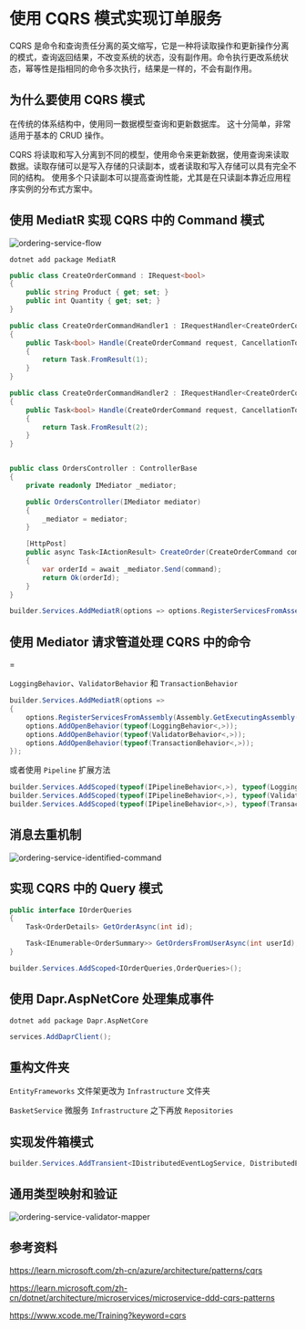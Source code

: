 # 使用 CQRS 模式实现订单服务

CQRS 是命令和查询责任分离的英文缩写，它是一种将读取操作和更新操作分离的模式，查询返回结果，不改变系统的状态，没有副作用。命令执行更改系统状态，幂等性是指相同的命令多次执行，结果是一样的，不会有副作用。


## 为什么要使用 CQRS 模式


在传统的体系结构中，使用同一数据模型查询和更新数据库。 这十分简单，非常适用于基本的 CRUD 操作。


CQRS 将读取和写入分离到不同的模型，使用命令来更新数据，使用查询来读取数据。读取存储可以是写入存储的只读副本，或者读取和写入存储可以具有完全不同的结构。 使用多个只读副本可以提高查询性能，尤其是在只读副本靠近应用程序实例的分布式方案中。


## 使用 MediatR 实现 CQRS 中的 Command 模式

![ordering-service-flow](https://oss.xcode.me/notes/helloshop/ordering-service-flow.svg)

```shell
dotnet add package MediatR
```

```csharp
public class CreateOrderCommand : IRequest<bool>
{
    public string Product { get; set; }
    public int Quantity { get; set; }
}

public class CreateOrderCommandHandler1 : IRequestHandler<CreateOrderCommand, bool>
{
    public Task<bool> Handle(CreateOrderCommand request, CancellationToken cancellationToken)
    {
        return Task.FromResult(1);
    }
}

public class CreateOrderCommandHandler2 : IRequestHandler<CreateOrderCommand, bool>
{
    public Task<bool> Handle(CreateOrderCommand request, CancellationToken cancellationToken)
    {
        return Task.FromResult(2);
    }
}
```

```csharp

public class OrdersController : ControllerBase
{
    private readonly IMediator _mediator;

    public OrdersController(IMediator mediator)
    {
        _mediator = mediator;
    }

    [HttpPost]
    public async Task<IActionResult> CreateOrder(CreateOrderCommand command)
    {
        var orderId = await _mediator.Send(command);
        return Ok(orderId);
    }
}
```

```csharp
builder.Services.AddMediatR(options => options.RegisterServicesFromAssembly(Assembly.GetExecutingAssembly()));
```

## 使用 Mediator 请求管道处理 CQRS 中的命令
=

`LoggingBehavior`、`ValidatorBehavior` 和 `TransactionBehavior`

```csharp
builder.Services.AddMediatR(options =>
{
    options.RegisterServicesFromAssembly(Assembly.GetExecutingAssembly());
    options.AddOpenBehavior(typeof(LoggingBehavior<,>));
    options.AddOpenBehavior(typeof(ValidatorBehavior<,>));
    options.AddOpenBehavior(typeof(TransactionBehavior<,>));
});
```

或者使用 `Pipeline` 扩展方法

```csharp
builder.Services.AddScoped(typeof(IPipelineBehavior<,>), typeof(LoggingBehavior<,>));
builder.Services.AddScoped(typeof(IPipelineBehavior<,>), typeof(ValidatorBehavior<,>));
builder.Services.AddScoped(typeof(IPipelineBehavior<,>), typeof(TransactionBehavior<,>));
```

## 消息去重机制


![ordering-service-identified-command](https://oss.xcode.me/notes/helloshop/ordering-service-identified-command.svg)


## 实现 CQRS 中的 Query 模式

```csharp
public interface IOrderQueries
{
    Task<OrderDetails> GetOrderAsync(int id);

    Task<IEnumerable<OrderSummary>> GetOrdersFromUserAsync(int userId);
}
```

```csharp
builder.Services.AddScoped<IOrderQueries,OrderQueries>();
```

## 使用 Dapr.AspNetCore 处理集成事件
    
```shell
dotnet add package Dapr.AspNetCore
```

```csharp
services.AddDaprClient();
```

## 重构文件夹

`EntityFrameworks` 文件架更改为 `Infrastructure` 文件夹

`BasketService` 微服务 `Infrastructure` 之下再放 `Repositories`

## 实现发件箱模式

```csharp
builder.Services.AddTransient<IDistributedEventLogService, DistributedEventLogService<OrderingServiceDbContext>>();
```

## 通用类型映射和验证

![ordering-service-validator-mapper](https://oss.xcode.me/notes/helloshop/ordering-service-validator-mapper.svg)



## 参考资料

https://learn.microsoft.com/zh-cn/azure/architecture/patterns/cqrs

https://learn.microsoft.com/zh-cn/dotnet/architecture/microservices/microservice-ddd-cqrs-patterns

https://www.xcode.me/Training?keyword=cqrs

